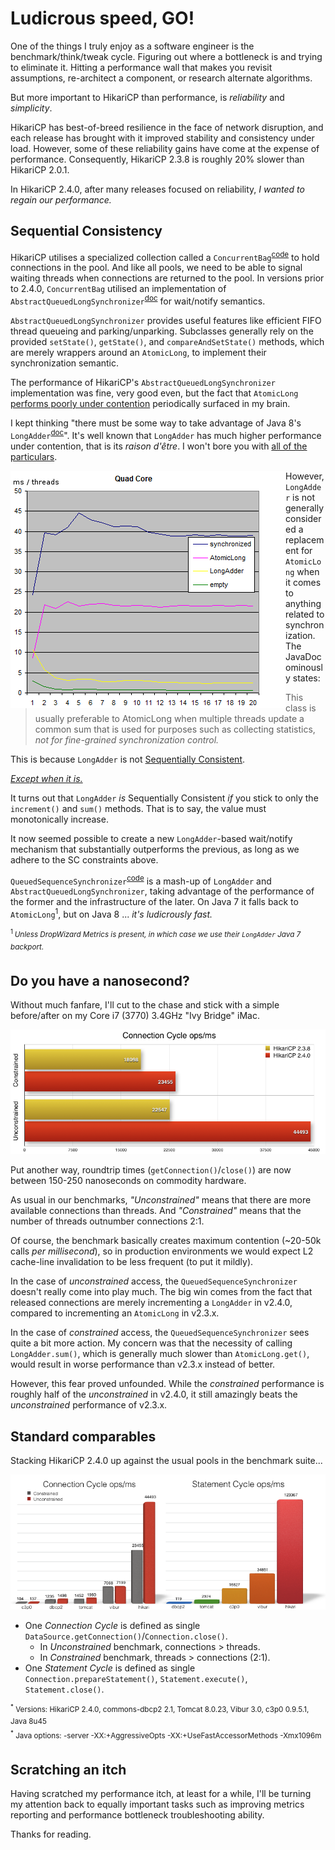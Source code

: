 # Ludicrous speed, GO! #

One of the things I truly enjoy as a software engineer is the benchmark/think/tweak cycle. Figuring out where a bottleneck is and trying to eliminate it. Hitting a performance wall that makes you revisit assumptions, re-architect a component, or research alternate algorithms.

But more important to HikariCP than performance, is *reliability* and *simplicity*.

HikariCP has best-of-breed resilience in the face of network disruption, and each release has brought with it improved stability and consistency under load.  However, some of these reliability gains have come at the expense of performance.  Consequently, HikariCP 2.3.8 is roughly 20% slower than HikariCP 2.0.1.

In HikariCP 2.4.0, after many releases focused on reliability, *I wanted to regain our performance.*

## Sequential Consistency ##

HikariCP utilises a specialized collection called a ``ConcurrentBag``<sup>[code](https://github.com/brettwooldridge/HikariCP/blob/HikariCP-2.3.8/hikaricp-common/src/main/java/com/zaxxer/hikari/util/ConcurrentBag.java)</sup> to hold connections in the pool. And like all pools, we need to be able to signal waiting threads when connections are returned to the pool.  In versions prior to 2.4.0, ``ConcurrentBag`` utilised an implementation of  ``AbstractQueuedLongSynchronizer``<sup>[doc](http://docs.oracle.com/javase/7/docs/api/java/util/concurrent/locks/AbstractQueuedLongSynchronizer.html)</sup> for wait/notify semantics.

``AbstractQueuedLongSynchronizer`` provides useful features like efficient FIFO thread queueing and parking/unparking.  Subclasses generally rely on the provided ``setState()``, ``getState()``, and ``compareAndSetState()`` methods, which are merely wrappers around an ``AtomicLong``, to implement their synchronization semantic.

The performance of HikariCP's ``AbstractQueuedLongSynchronizer`` implementation was fine, very good even, but the fact that ``AtomicLong`` [performs poorly under contention](https://issues.apache.org/jira/browse/HADOOP-5318) periodically surfaced in my brain.

I kept thinking "there must be some way to take advantage of Java 8's ``LongAdder``<sup>[doc](https://docs.oracle.com/javase/8/docs/api/java/util/concurrent/atomic/LongAdder.html)</sup>". It's well known that ``LongAdder`` has much higher performance under contention, that is its *raison d'être*.  I won't bore you with [all of the particulars](http://psy-lob-saw.blogspot.jp/2013/06/java-concurrent-counters-by-numbers.html).

<a href="https://minddotout.wordpress.com/2013/05/11/java-8-concurrency-longadder/"><img src="images/longadderquad1.png" style="float: left;"/></a>
However, ``LongAdder`` is not generally considered a replacement for ``AtomicLong`` when it comes to anything related to synchronization.  The JavaDoc ominously states:

> This class is usually preferable to AtomicLong when multiple threads update a common
> sum that is used for purposes such as collecting statistics, *not for fine-grained
> synchronization control.*

This is because ``LongAdder`` is not [Sequentially Consistent](https://en.wikipedia.org/wiki/Sequential_consistency).

[*Except when it is.*](http://concurrencyfreaks.blogspot.jp/2013/09/longadder-is-not-sequentially-consistent.html)

It turns out that ``LongAdder`` *is* Sequentially Consistent *if* you stick to only the ``increment()`` and ``sum()`` methods.  That is to say, the value must monotonically increase.

It now seemed possible to create a new ``LongAdder``-based wait/notify mechanism that substantially outperforms the previous, as long as we adhere to the SC constraints above.

``QueuedSequenceSynchronizer``<sup>[code](https://github.com/brettwooldridge/HikariCP/blob/dev/src/main/java/com/zaxxer/hikari/util/QueuedSequenceSynchronizer.java)</sup> is a mash-up of ``LongAdder`` and ``AbstractQueuedLongSynchronizer``, taking advantage of the performance of the former and the infrastructure of the later.  On Java 7 it falls back to ``AtomicLong``<sup>1</sup>, but on Java 8 ... *it's ludicrously fast.*

<sup><sup>1 </sup>*Unless DropWizard Metrics is present, in which case we use their ``LongAdder`` Java 7 backport.*</sup>

## Do you have a nanosecond? ##

Without much fanfare, I'll cut to the chase and stick with a simple before/after on my Core i7 (3770) 3.4GHz "Ivy Bridge" iMac.
<br>

  <a href="images/Hikari-2.4-vs-2.3.png"><img src="images/Hikari-2.4-vs-2.3.png"/></a>

Put another way, roundtrip times (``getConnection()``/``close()``) are now between 150-250 nanoseconds on commodity hardware.

As usual in our benchmarks, *"Unconstrained"* means that there are more available connections than threads.  And *"Constrained"* means that the number of threads outnumber connections 2:1.

Of course, the benchmark basically creates maximum contention (~20-50k calls *per millisecond*), so in production environments we would expect L2 cache-line invalidation to be less frequent (to put it mildly).

In the case of *unconstrained* access, the ``QueuedSequenceSynchronizer`` doesn't really come into play much.  The big win comes from the fact that released connections are merely incrementing a ``LongAdder`` in v2.4.0, compared to incrementing an ``AtomicLong`` in v2.3.x.

In the case of *constrained* access, the ``QueuedSequenceSynchronizer`` sees quite a bit more action.  My concern was that the necessity of calling ``LongAdder.sum()``, which is generally much slower than ``AtomicLong.get()``, would result in worse performance than v2.3.x instead of better.

However, this fear proved unfounded.  While the *constrained* performance is roughly half of the *unconstrained* in v2.4.0, it still amazingly beats the *unconstrained* performance of v2.3.x.

## Standard comparables

Stacking HikariCP 2.4.0 up against the usual pools in the benchmark suite...

<a href="images/HikariCP-bench-2.4.0.png"><img src="images/HikariCP-bench-2.4.0.png"/></a>

* One *Connection Cycle* is defined as single ``DataSource.getConnection()``/``Connection.close()``.
  * In *Unconstrained* benchmark, connections > threads.
  * In *Constrained* benchmark, threads > connections (2:1).
* One *Statement Cycle* is defined as single ``Connection.prepareStatement()``, ``Statement.execute()``, ``Statement.close()``.

<sup>
<sup>&#42;</sup> Versions: HikariCP 2.4.0, commons-dbcp2 2.1, Tomcat 8.0.23, Vibur 3.0, c3p0 0.9.5.1, Java 8u45 <br/>
<sup>&#42;</sup> Java options: -server -XX:+AggressiveOpts -XX:+UseFastAccessorMethods -Xmx1096m <br/>
</sup>

## Scratching an itch

Having scratched my performance itch, at least for a while, I'll be turning my attention back to equally important tasks such as improving metrics reporting and performance bottleneck troubleshooting ability.

Thanks for reading.
